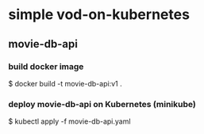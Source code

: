 # simple vod-on-kubernetes
## movie-db-api

### build docker image
$ docker build -t movie-db-api:v1 .

### deploy movie-db-api on Kubernetes (minikube)
$ kubectl apply -f movie-db-api.yaml

